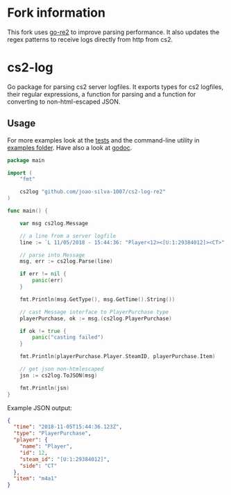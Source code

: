 # Fork information

This fork uses [go-re2]() to improve parsing performance. It also updates the regex patterns to receive logs directly from http from cs2.

# cs2-log

Go package for parsing cs2 server logfiles. It exports types for cs2 logfiles, their regular expressions, a function for
parsing and a function for converting to non-html-escaped JSON.

## Usage

For more examples look at the [tests](./cs2log_test.go) and the command-line utility in [examples folder](./example).
Have also a look at [godoc](http://godoc.org/github.com/janstuemmel/cs2-log).

```go
package main

import (
	"fmt"

	cs2log "github.com/joao-silva-1007/cs2-log-re2"
)

func main() {

	var msg cs2log.Message

	// a line from a server logfile
	line := `L 11/05/2018 - 15:44:36: "Player<12><[U:1:29384012]><CT>" purchased "m4a1"`

	// parse into Message
	msg, err := cs2log.Parse(line)

	if err != nil {
		panic(err)
	}

	fmt.Println(msg.GetType(), msg.GetTime().String())

	// cast Message interface to PlayerPurchase type
	playerPurchase, ok := msg.(cs2log.PlayerPurchase)

	if ok != true {
		panic("casting failed")
	}

	fmt.Println(playerPurchase.Player.SteamID, playerPurchase.Item)

	// get json non-htmlescaped
	jsn := cs2log.ToJSON(msg)

	fmt.Println(jsn)
}
```

Example JSON output:

```json
{
  "time": "2018-11-05T15:44:36.123Z",
  "type": "PlayerPurchase",
  "player": {
    "name": "Player",
    "id": 12,
    "steam_id": "[U:1:29384012]",
    "side": "CT"
  },
  "item": "m4a1"
}
```